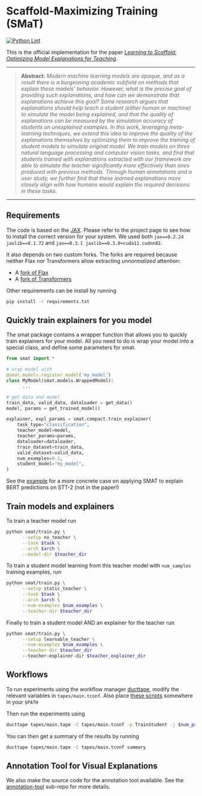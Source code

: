 
Scaffold-Maximizing Training (SMaT)
===
[![Python Lint](https://github.com/CoderPat/learning-scaffold/actions/workflows/pylint.yml/badge.svg)](https://github.com/CoderPat/learning-scaffold/actions/workflows/pylint.yml)

This is the official implementation for the paper 
*[Learning to Scaffold: Optimizing Model Explanations for Teaching]()*.

<hr />

> **Abstract:** *Modern machine learning models are opaque, and as a result there is a burgeoning academic subfield
on methods that explain these models’ behavior. However, what is the precise goal of providing
such explanations, and how can we demonstrate that explanations achieve this goal? Some research
argues that explanations should help teach a student (either human or machine) to simulate the model
being explained, and that the quality of explanations can be measured by the simulation accuracy
of students on unexplained examples. In this work, leveraging meta-learning techniques, we extend
this idea to improve the quality of the explanations themselves by optimizing them to improve the
training of student models to simulate original model. We train models on three natural language
processing and computer vision tasks, and find that students trained with explanations extracted with
our framework are able to simulate the teacher significantly more effectively than ones produced with
previous methods. Through human annotations and a user study, we further find that these learned
explanations more closely align with how humans would explain the required decisions in these tasks.*
<hr />

## Requirements

The code is based on the [JAX](https://github.com/google/jax).
Please refer to the project page to see how to install the correct version for your system.
We used both `jax==0.2.24 jaxlib==0.1.72` and `jax==0.3.1 jaxlib==0.3.0+cuda11.cudnn82`.

It also depends on two custom forks. The forks are required because neither Flax nor Transformers allow extracting *unnormalized* attention:

* A [fork of Flax](https://github.com/CoderPat/flax/tree/custom-attention)
* A [fork of Transformers](https://github.com/CoderPat/transformers/tree/unnormalized-attention)

Other requirements can be install by running

```bash
pip install -r requirements.txt
```

## Quickly train explainers for you model

The smat package contains a wrapper function that allows you to quickly train explainers for your model. All you need to do is wrap your model into a special class, and define some parameters for smat.

```python
from smat import *

# wrap model with
@smat.models.register_model('my_model')
class MyModel(smat.models.WrappedModel):
      ...

# get data and model
train_data, valid_data, dataloader = get_data()
model, params = get_trained_model()

explainer, expl_params = smat.compact.train_explainer(
    task_type="classification",
    teacher_model=model,
    teacher_params=params,
    dataloader=dataloader,
    train_dataset=train_data,
    valid_dataset=valid_data,
    num_examples=0.1,
    student_model="my_model",
)
```

See the [example](/example.py) for a more concrete case on applying SMAT to explain BERT predictions on STT-2 (not in the paper!)

## Train models and explainers

To train a teacher model run

```bash
python smat/train.py \
      --setup no_teacher \
      --task $task \
      --arch $arch \
      --model-dir $teacher_dir

```

To train a student model learning from this teacher model with `num_samples` training examples, run

```bash
python smat/train.py \
      --setup static_teacher \
      --task $task \
      --arch $arch \
      --num-examples $num_examples \
      --teacher-dir $teacher_dir 
```

Finally to train a student model AND an explainer for the teacher run

```bash
python smat/train.py \
      --setup learnable_teacher \
      --num-examples $num_examples \
      --teacher-dir $teacher_dir 
      --teacher-explainer-dir $teacher_explainer_dir
```

## Workflows

To run experiments using the workflow manager [ducttape](https://github.com/jhclark/ducttape), modify the relevant variables in `tapes/main.tconf`.
Also place [these scripts](https://gist.github.com/CoderPat/daa604ddb3d5a779dc2029509552e013) somewhere in your `$PATH`

Then run the experiments using 

```bash
ducttape tapes/main.tape -C tapes/main.tconf -p TrainStudent -j $num_parallel_jobs
```

You can then get a summary of the results by running 

```bash
ducttape tapes/main.tape -C tapes/main.tconf summary 
```

## Annotation Tool for Visual Explanations

We also make the source code for the annotation tool available.
See the [annotation-tool](https://github.com/CoderPat/annotation-tool) sub-repo for more details.

